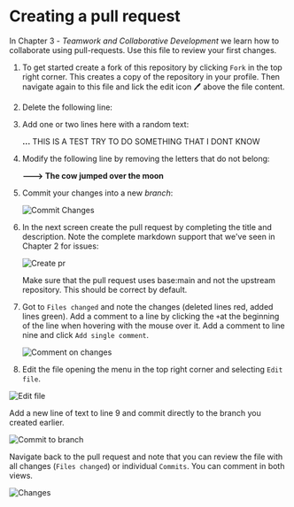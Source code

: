 # Creating a pull request

In Chapter 3 - _Teamwork and Collaborative Development_ we learn how to collaborate using pull-requests. Use this file to review your first changes.

1. To get started create a fork of this repository by clicking `Fork` in the top right corner. This creates a copy of the repository in your profile. Then navigate again to this file and lick the edit icon :pen: above the file content.

2. Delete the following line:

  

3. Add one or two lines here with a random text:

   __...__
   THIS IS A TEST
   TRY TO DO SOMETHING THAT I DONT KNOW

5. Modify the following line by removing the letters that do not belong:

   __---> The cow jumped over the moon__

7. Commit your changes into a new _branch_:

   ![Commit Changes](img/commit.png)

8. In the next screen create the pull request by completing the title and description. Note the complete markdown support that we've seen in Chapter 2 for issues:

   ![Create pr](img/create-pr.png)

   Make sure that the pull request uses base:main and not the upstream repository. This should be correct by default.

9. Got to `Files changed` and note the changes (deleted lines red, added lines green). Add a comment to a line by clicking the `+`at the beginning of the line when hovering with the mouse over it. Add a comment to line nine and click `Add single comment`.

   ![Comment on changes](img/comment.png)

10. Edit the file opening the menu in the top right corner and selecting `Edit file`.

   ![Edit file](img/edit-file.png)

   Add a new line of text to line 9 and commit directly to the branch you created earlier.

   ![Commit to branch](img/commit-to-branch.png)

   Navigate back to the pull request and note that you can review the file with all changes (`Files changed`) or individual `Commits`. You can comment in both views.

   ![Changes](img/changes.png)

